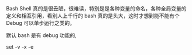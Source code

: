 
Bash Shell 真的是很丑陋，很难读，特别是是各种变量的命名，各种全局变量的定义和相互引用，看别人上千行的 bash 真的是头大，这时才想到能不能有个 Debug 可以单步运行之类的。

默认 bash 是有 debug 功能的, 

set -v -x -e 